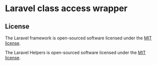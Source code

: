 # Laravel class access wrapper

## License

The Laravel framework is open-sourced software licensed under the [MIT license](https://opensource.org/licenses/MIT).

The Laravel Helpers is open-sourced software licensed under the [MIT license](https://opensource.org/licenses/MIT).
